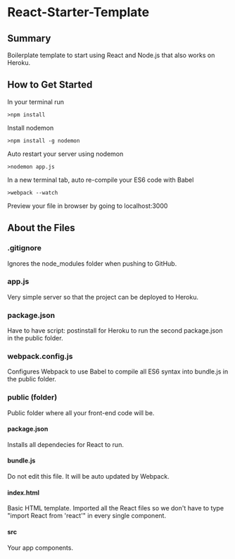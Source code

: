 # React-Starter-Template

## Summary ##
  Boilerplate template to start using React and Node.js that also works on Heroku.

## How to Get Started ##
  In your terminal run 
  ```
  >npm install
  ```
  Install nodemon
  ```
  >npm install -g nodemon
  ```
  
  Auto restart your server using nodemon
  ```
  >nodemon app.js
  ```
  
  In a new terminal tab, auto re-compile your ES6 code with Babel
  ```
  >webpack --watch
  ```
  
  Preview your file in browser by going to localhost:3000
  

## About the Files ##

### .gitignore ###
Ignores the node_modules folder when pushing to GitHub.

### app.js ###
Very simple server so that the project can be deployed to Heroku.

### package.json ###
Have to have script: postinstall for Heroku to run the second package.json in the public folder.

### webpack.config.js ###
Configures Webpack to use Babel to compile all ES6 syntax into bundle.js in the public folder.
  
  
### public (folder) ###
Public folder where all your front-end code will be.

#### package.json ####
Installs all dependecies for React to run.

#### bundle.js ####
Do not edit this file. It will be auto updated by Webpack.

#### index.html ####
Basic HTML template. Imported all the React files so we don't have to type "import React from 'react'" in every single component.

#### src ####
Your app components.
  

